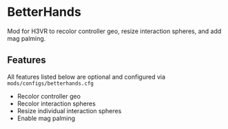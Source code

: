 # BetterHands
Mod for H3VR to recolor controller geo, resize interaction spheres, and add mag palming.

## Features
All features listed below are optional and configured via `mods/configs/betterhands.cfg`
- Recolor controller geo
- Recolor interaction spheres
- Resize individual interaction spheres
- Enable mag palming
